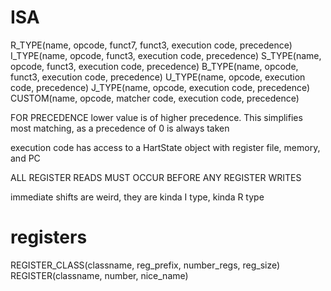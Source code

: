 # ISA

R_TYPE(name, opcode, funct7, funct3, execution code, precedence)
I_TYPE(name, opcode, funct3, execution code, precedence)
S_TYPE(name, opcode, funct3, execution code, precedence)
B_TYPE(name, opcode, funct3, execution code, precedence)
U_TYPE(name, opcode, execution code, precedence)
J_TYPE(name, opcode, execution code, precedence)
CUSTOM(name, opcode, matcher code, execution code, precedence)

FOR PRECEDENCE
lower value is of higher precedence.
This simplifies most matching, as a precedence of 0 is always taken

execution code has access to a HartState object with register file, memory, and PC


ALL REGISTER READS MUST OCCUR BEFORE ANY REGISTER WRITES


immediate shifts are weird, they are kinda I type, kinda R type


# registers

REGISTER_CLASS(classname, reg_prefix, number_regs, reg_size)
REGISTER(classname, number, nice_name)
